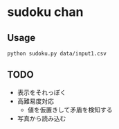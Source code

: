 sudoku chan
====

## Usage

```
python sudoku.py data/input1.csv
```

## TODO

* 表示をそれっぽく
* 高難易度対応
    * 値を仮置きして矛盾を検知する
* 写真から読み込む